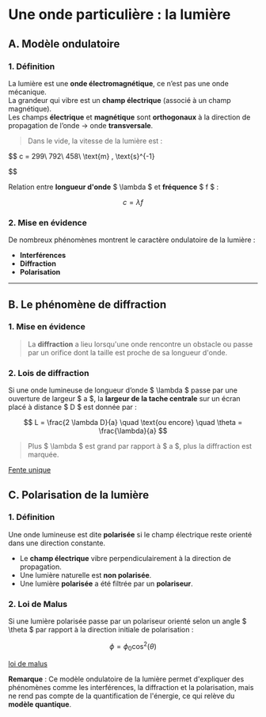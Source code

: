 # Une onde particulière : la lumière

## A. Modèle ondulatoire

### 1. Définition

La lumière est une **onde électromagnétique**, ce n’est pas une onde mécanique.  
La grandeur qui vibre est un **champ électrique** (associé à un champ magnétique).  
Les champs **électrique** et **magnétique** sont **orthogonaux** à la direction de propagation de l’onde → onde **transversale**.

> Dans le vide, la vitesse de la lumière est :

 
$$
c = 299\ 792\ 458\ \text{m} \, \text{s}^{-1} 

$$

Relation entre **longueur d'onde** $ \lambda $ et **fréquence** $ f $ :

$$ c = \lambda f $$

### 2. Mise en évidence

De nombreux phénomènes montrent le caractère ondulatoire de la lumière :
- **Interférences**
- **Diffraction**
- **Polarisation**

---

## B. Le phénomène de diffraction

### 1. Mise en évidence

> La **diffraction** a lieu lorsqu'une onde rencontre un obstacle ou passe par un orifice dont la taille est proche de sa longueur d'onde.

### 2. Lois de diffraction

Si une onde lumineuse de longueur d’onde $ \lambda $ passe par une ouverture de largeur $ a $, la **largeur de la tache centrale** sur un écran placé à distance $ D $ est donnée par :

$$ L = \frac{2 \lambda D}{a} \quad \text{ou encore} \quad \theta = \frac{\lambda}{a} $$

> Plus $ \lambda $ est grand par rapport à $ a $, plus la diffraction est marquée.

[Fente unique](image/diffraction_fente_unique.png)
## C. Polarisation de la lumière

### 1. Définition

Une onde lumineuse est dite **polarisée** si le champ électrique reste orienté dans une direction constante.

- Le **champ électrique** vibre perpendiculairement à la direction de propagation.
- Une lumière naturelle est **non polarisée**.
- Une lumière **polarisée** a été filtrée par un **polariseur**.

### 2. Loi de Malus

Si une lumière polarisée passe par un polariseur orienté selon un angle $ \theta $ par rapport à la direction initiale de polarisation :

$$ 
\phi = \phi_0 \cos^2(\theta) 
$$

[loi de malus](image/malus.png)

**Remarque** : Ce modèle ondulatoire de la lumière permet d'expliquer des phénomènes comme les interférences, la diffraction et la polarisation, mais ne rend pas compte de la quantification de l'énergie, ce qui relève du **modèle quantique**.
